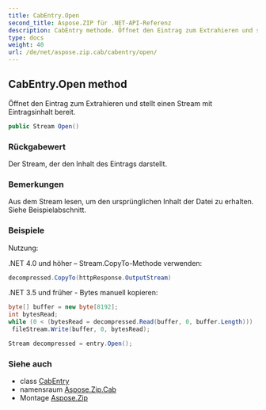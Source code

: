 ```yaml
---
title: CabEntry.Open
second_title: Aspose.ZIP für .NET-API-Referenz
description: CabEntry methode. Öffnet den Eintrag zum Extrahieren und stellt einen Stream mit Eintragsinhalt bereit.
type: docs
weight: 40
url: /de/net/aspose.zip.cab/cabentry/open/
---
```

## CabEntry.Open method

Öffnet den Eintrag zum Extrahieren und stellt einen Stream mit Eintragsinhalt bereit.

```csharp
public Stream Open()
```

### Rückgabewert

Der Stream, der den Inhalt des Eintrags darstellt.

### Bemerkungen

Aus dem Stream lesen, um den ursprünglichen Inhalt der Datei zu erhalten. Siehe Beispielabschnitt.

### Beispiele

Nutzung:

.NET 4.0 und höher – Stream.CopyTo-Methode verwenden:

```csharp
decompressed.CopyTo(httpResponse.OutputStream)
```

.NET 3.5 und früher - Bytes manuell kopieren:

```csharp
byte[] buffer = new byte[8192];
int bytesRead;
while (0 < (bytesRead = decompressed.Read(buffer, 0, buffer.Length)))
 fileStream.Write(buffer, 0, bytesRead);
```

```csharp
Stream decompressed = entry.Open();
```

### Siehe auch

* class [CabEntry](../)
* namensraum [Aspose.Zip.Cab](../../cabentry/)
* Montage [Aspose.Zip](../../../)


